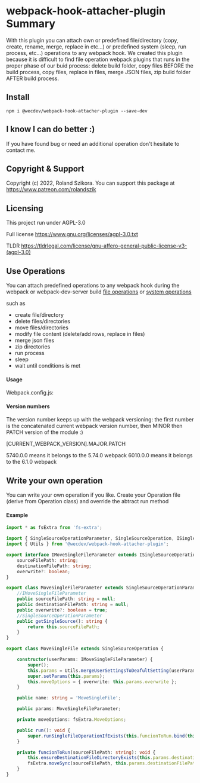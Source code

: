 # webpack-hook-attacher-plugin Summary
With this plugin you can attach own or predefined file/directory (copy, create, rename, merge, replace in etc...) or predefined system (sleep, run process, etc...) operations to any webpack hook. We created this plugin because it is difficult to find file operation webpack plugins that runs in the proper phase of our buid process: delete build folder, copy files BEFORE the build process, copy files, replace in files, merge JSON files, zip build folder AFTER build process.

## Install
`npm i @wecdev/webpack-hook-attacher-plugin --save-dev`

## I know I can do better :)
If you have found bug or need an additional operation don't hesitate to contact me.

## Copyright & Support
Copyright (c) 2022, Roland Szikora. 
You can support this package at https://www.patreon.com/rolandszik 

## Licensing
This project run under AGPL-3.0

Full license
https://www.gnu.org/licenses/agpl-3.0.txt

TLDR
https://tldrlegal.com/license/gnu-affero-general-public-license-v3-(agpl-3.0)

## Use Operations 
You can attach predefined operations to any webpack hook during the webpack or webpack-dev-server build 
[file operations](https://www.npmjs.com/package/@wecdev/webpack-file-operations) or
[system operations](https://www.npmjs.com/package/@wecdev/webpack-system-operations)

such as 
- create file/directory
- delete files/directories
- move files/directories
- modify file content (delete/add rows, replace in files)
- merge json files
- zip directories
- run process
- sleep
- wait until conditions is met 

#### Usage

Webpack.config.js:


#### Version numbers

The version number keeps up with the webpack versioning: the first number is the concatenated current webpack version number, then MINOR then PATCH version of the module :)

[CURRENT_WEBPACK_VERSION].MAJOR.PATCH

5740.0.0 means it belongs to the 5.74.0 webpack
6010.0.0 means it belongs to the 6.1.0 webpack

## Write your own operation
You can write your own operation if you like. Create your Operation file (derive from Operation class) and override the abtract run method


#### Example

```ts
import * as fsExtra from 'fs-extra';

import { SingleSourceOperationParameter, SingleSourceOperation, ISingleSourceOperationParameter } from './single-source-operation';
import { Utils } from '@wecdev/webpack-hook-attacher-plugin';

export interface IMoveSingleFileParameter extends ISingleSourceOperationParameter {
    sourceFilePath: string;
    destinationFilePath: string;
    overwrite?: boolean;
}

export class MoveSingleFileParameter extends SingleSourceOperationParameter implements IMoveSingleFileParameter {
    //IMoveSingleFileParameter
    public sourceFilePath: string = null;
    public destinationFilePath: string = null;
    public overwrite?: boolean = true;
    //SingleSourceOperationParameter
    public getSingleSource(): string {
        return this.sourceFilePath;
    }
}

export class MoveSingleFile extends SingleSourceOperation {

    constructor(userParams: IMoveSingleFileParameter) {
        super();
        this.params = Utils.mergeUserSettingsToDeafultSetting(userParams, new MoveSingleFileParameter());
        super.setParams(this.params);
        this.moveOptions = { overwrite: this.params.overwrite };
    }

    public name: string = 'MoveSingleFile';

    public params: MoveSingleFileParameter;

    private moveOptions: fsExtra.MoveOptions;

    public run(): void {
        super.runSingleFileOperationIfExists(this.funcionToRun.bind(this));
    }

    private funcionToRun(sourceFilePath: string): void {
        this.ensureDestinationFileDirectoryExists(this.params.destinationFilePath);
        fsExtra.moveSync(sourceFilePath, this.params.destinationFilePath, this.moveOptions);
    }
}


```




